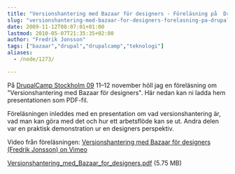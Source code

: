 ```yaml
---
title: "Versionshantering med Bazaar för designers - Föreläsning på  DrupalCamp"
slug: "versionshantering-med-bazaar-for-designers-forelasning-pa-drupalcamp"
date: 2009-11-12T08:07:01+01:00
lastmod: 2010-05-07T21:35:35+02:00
author: "Fredrik Jonsson"
tags: ["bazaar","drupal","drupalcamp","teknologi"]
aliases:
  - /node/1273/

---
```


På [DrupalCamp Stockholm 09](http://fall2009.drupalcamp.se/) 11–12 november höll jag en föreläsning om "Versionshantering med Bazaar för designers". Här nedan kan ni ladda hem presentationen som PDF-fil.

Föreläsningen inleddes med en presentation om vad versionshantering är, vad man kan göra med det och hur ett arbetsflöde kan se ut. Andra delen var en praktisk demonstration ur en designers perspektiv.

Video från föreläsningen: [Versionshantering med Bazaar för designers (Fredrik Jonsson) on Vimeo](http://vimeo.com/8554385)

[Versionshantering_med_Bazaar_for_designers.pdf](/files/Versionshantering_med_Bazaar_for_designers.pdf) (5.75 MB)